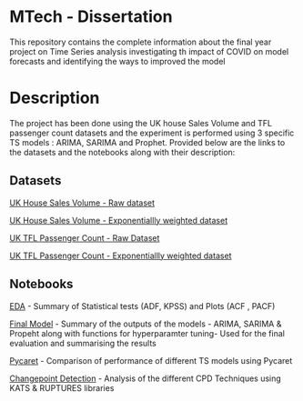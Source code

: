 # MTech - Dissertation
This repository contains the complete information about the final year project on Time Series analysis investigating th impact of COVID on model forecasts and identifying the ways to improved the model
# Description
The project has been done using the UK house Sales Volume and TFL passenger count datasets and the experiment is performed using 3 specific TS models : ARIMA, SARIMA and Prophet. Provided below are the links to the datasets and the notebooks along with their description:
## Datasets
[UK House Sales Volume - Raw dataset](https://github.com/GautamKanagaraj/m_tech/blob/master/Datasets/input.xlsx) 

[UK House Sales Volume - Exponentiallly weighted dataset](https://github.com/GautamKanagaraj/m_tech/blob/master/Datasets/UK_House_Weighted.xlsx) 

[UK TFL Passenger Count - Raw Dataset](https://github.com/GautamKanagaraj/m_tech/blob/master/Datasets/tfl-journeys-type.xlsx)

[UK TFL Passenger Count - Exponentiallly weighted dataset](https://github.com/GautamKanagaraj/m_tech/blob/master/Datasets/tfl-journeys-type_weighted.xlsx)
## Notebooks
[EDA](https://github.com/GautamKanagaraj/m_tech/blob/master/Models/EDA.ipynb) - Summary of Statistical tests (ADF, KPSS) and Plots (ACF , PACF)

[Final Model](https://github.com/GautamKanagaraj/m_tech/blob/master/Models/Final_model.ipynb) - Summary of the outputs of the models - ARIMA, SARIMA & Propeht along with functions for hyperparamter tuning- Used for the final evaluation and summarising the results

[Pycaret](https://github.com/GautamKanagaraj/m_tech/blob/master/Models/Pycaret.ipynb) - Comparison of performance of different TS models using Pycaret

[Changepoint Detection](https://github.com/GautamKanagaraj/m_tech/blob/master/Models/Changepoints/CPD_Techniques.ipynb) - Analysis of the different CPD Techniques using KATS & RUPTURES libraries






